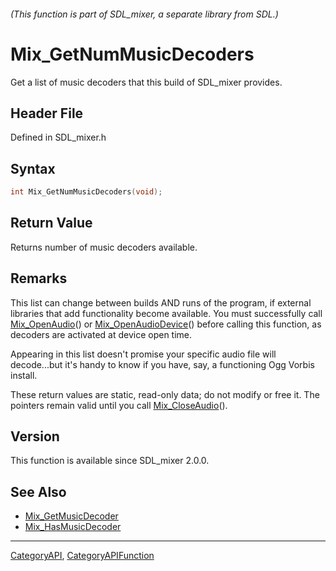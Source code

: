 ###### (This function is part of SDL_mixer, a separate library from SDL.)
# Mix_GetNumMusicDecoders

Get a list of music decoders that this build of SDL_mixer provides.

## Header File

Defined in SDL_mixer.h

## Syntax

```c
int Mix_GetNumMusicDecoders(void);

```

## Return Value

Returns number of music decoders available.

## Remarks

This list can change between builds AND runs of the program, if external
libraries that add functionality become available. You must successfully
call [Mix_OpenAudio](Mix_OpenAudio)() or
[Mix_OpenAudioDevice](Mix_OpenAudioDevice)() before calling this function,
as decoders are activated at device open time.

Appearing in this list doesn't promise your specific audio file will
decode...but it's handy to know if you have, say, a functioning Ogg Vorbis
install.

These return values are static, read-only data; do not modify or free it.
The pointers remain valid until you call
[Mix_CloseAudio](Mix_CloseAudio)().

## Version

This function is available since SDL_mixer 2.0.0.

## See Also

- [Mix_GetMusicDecoder](Mix_GetMusicDecoder)
- [Mix_HasMusicDecoder](Mix_HasMusicDecoder)

----
[CategoryAPI](CategoryAPI), [CategoryAPIFunction](CategoryAPIFunction)

